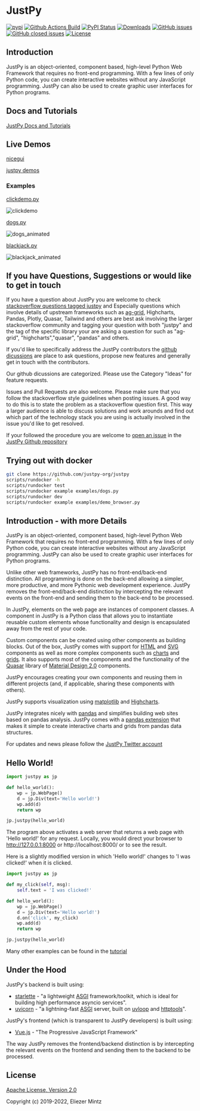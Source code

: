 # JustPy

[![pypi](https://img.shields.io/pypi/pyversions/justpy)](https://pypi.org/project/justpy/)
[![Github Actions Build](https://github.com/elimintz/justpy/workflows/Build/badge.svg?branch=master)](https://github.com/elimintz/justpy/actions?query=workflow%3ABuild+branch%3Amaster)
[![PyPI Status](https://img.shields.io/pypi/v/justpy.svg)](https://pypi.python.org/pypi/justpy/)
[![Downloads](https://pepy.tech/badge/justpy)](https://pepy.tech/project/justpy)
[![GitHub issues](https://img.shields.io/github/issues/elimintz/justpy.svg)](https://github.com/elimintz/justpy/issues)
[![GitHub closed issues](https://img.shields.io/github/issues-closed/elimintz/justpy.svg)](https://github.com/elimintz/justpy/issues/?q=is%3Aissue+is%3Aclosed)
[![License](https://img.shields.io/github/license/elimintz/justpy.svg)](https://www.apache.org/licenses/LICENSE-2.0)

## Introduction

JustPy is an object-oriented, component based, high-level Python Web Framework that requires no front-end programming. With a few lines of only Python code, you can create interactive websites without any JavaScript programming. JustPy can also be used to create graphic user interfaces for Python programs.

## Docs and Tutorials
[JustPy Docs and Tutorials](https://justpy.io)

## Live Demos
[nicegui](https://nicegui.io/)

[justpy demos](https://jpdemo.bitplan.com)

### Examples
[clickdemo.py](https://github.com/justpy-org/justpy/blob/master/examples/clickdemo.py)

![clickdemo](https://user-images.githubusercontent.com/1336221/187233892-c97aa972-4445-4e12-a3a6-3a23538247b1.gif)

[dogs.py](https://github.com/justpy-org/justpy/blob/master/examples/dogs.py)

![dogs_animated](https://user-images.githubusercontent.com/1336221/187136992-96616390-6c7a-4cd9-9f84-42105749b3c8.gif)

[blackjack.py](https://github.com/justpy-org/justpy/blob/master/examples/blackjack.py)

![blackjack_animated](https://user-images.githubusercontent.com/1336221/187180379-88e5eaf1-c22e-44fa-9820-d946826e223c.gif)

## If you have Questions, Suggestions or would like to get in touch
If you have a question about JustPy you are welcome to check
[stackoverflow questions tagged justpy](https://stackoverflow.com/questions/tagged/justpy) and
Especially questions which involve details of upstream frameworks such as
[ag-grid](https://stackoverflow.com/questions/tagged/ag-grid), Highcharts, Pandas, Plotly, Quasar, Tailwind and others are best ask involving the larger stackoverflow
community and tagging your question with both "justpy" and the tag of
the specific library your are asking a question for such as "ag-grid", "highcharts","quasar", "pandas"
and others.

If you'd like to specifically address the JustPy contributors the
[github dicussions](https://github.com/justpy-org/justpy/discussions/new) are place to ask questions,
propose new features and generally get in touch with the contributors.

Our github dicussions are categorized. Please use the Category "Ideas" for feature requests.

Issues and Pull Requests are also welcome. Please make sure that you follow the stackoverflow style guidelines when
posting issues. A good way to do this is to state the problem as a stackoverflow question first. This way a larger audience
is able to discuss solutions and work arounds and find out which part of the technology stack you are using is actually involved
in the issue you'd like to get resolved.

If your followed the procedure you are welcome to [open an issue](https://github.com/justpy-org/justpy/issues/new/choose) in the [JustPy Github repository](https://github.com/justpy-org/justpy)

## Trying out with docker
```bash
git clone https://github.com/justpy-org/justpy
scripts/rundocker -h
scripts/rundocker test
scripts/rundocker example examples/dogs.py
scripts/rundocker dev
scripts/rundocker example examples/demo_browser.py
```
## Introduction - with more Details

JustPy is an object-oriented, component based, high-level Python Web Framework that requires no front-end programming. With a few lines of only Python code, you can create interactive websites without any JavaScript programming. JustPy can also be used to create graphic user interfaces for Python programs.

Unlike other web frameworks, JustPy has no front-end/back-end distinction. All programming is done on the back-end allowing a simpler, more productive, and more Pythonic web development experience. JustPy removes the front-end/back-end distinction by intercepting the relevant events on the front-end and sending them to the back-end to be processed.

In JustPy, elements on the web page are instances of component classes. A component in JustPy is a Python class that allows you to instantiate reusable custom elements whose functionality and design is encapsulated away from the rest of your code.

Custom components can be created using other components as building blocks. Out of the box, JustPy comes with support for [HTML](https://justpy.io/#/tutorial/html_components) and [SVG](https://justpy.io/#/tutorial/svg_components) components as well as more complex components such as [charts](https://justpy.io/#/charts_tutorial/introduction) and [grids](https://justpy.io/#/grids_tutorial/introduction).  It also supports most of the components and the functionality of the [Quasar](https://quasar.dev/) library of [Material Design 2.0](https://material.io/) components.

JustPy encourages creating your own components and reusing them in different projects (and, if applicable, sharing these components with others).

JustPy supports visualization using [matplotlib](https://justpy.io/#/tutorial/matplotlib) and [Highcharts](https://justpy.io/#/charts_tutorial/introduction).

JustPy integrates nicely with [pandas](https://pandas.pydata.org/) and simplifies building web sites based on pandas analysis. JustPy comes with a [pandas extension](https://justpy.io/#/charts_tutorial/pandas?id=using-the-pandas-extension) that makes it simple to create interactive charts and grids from pandas data structures.

For updates and news please follow the [JustPy Twitter account](https://twitter.com/justpyframework)

## Hello World!

```python
import justpy as jp

def hello_world():
    wp = jp.WebPage()
    d = jp.Div(text='Hello world!')
    wp.add(d)
    return wp

jp.justpy(hello_world)
```

The program above activates a web server that returns a web page with 'Hello world!' for any request. Locally, you would direct your browser to http://127.0.0.1:8000 or http://localhost:8000/ or  to see the result.

Here is a slightly modified version in which 'Hello world!' changes to 'I was clicked!' when it is clicked.

```python
import justpy as jp

def my_click(self, msg):
    self.text = 'I was clicked!'

def hello_world():
    wp = jp.WebPage()
    d = jp.Div(text='Hello world!')
    d.on('click', my_click)
    wp.add(d)
    return wp

jp.justpy(hello_world)
```

Many other examples can be found in the [tutorial](https://justpy.io/#/tutorial/getting_started)

## Under the Hood

JustPy's backend is built using:
* [starlette](https://www.starlette.io/) - "a lightweight [ASGI](https://asgi.readthedocs.io/en/latest/) framework/toolkit, which is ideal for building high performance asyncio services".
* [uvicorn](https://www.uvicorn.org/) - "a lightning-fast [ASGI](https://asgi.readthedocs.io/en/latest/) server, built on [uvloop](https://github.com/MagicStack/uvloop) and [httptools](https://github.com/MagicStack/httptools)".

JustPy's frontend (which is transparent to JustPy developers) is built using:
* [Vue.js](https://vuejs.org/) - "The Progressive JavaScript Framework"

The way JustPy removes the frontend/backend distinction is by intercepting the relevant events on the frontend and sending them to the backend to be processed.

## License

[Apache License, Version 2.0](http://www.apache.org/licenses/LICENSE-2.0.txt)

Copyright (c) 2019-2022, Eliezer Mintz
